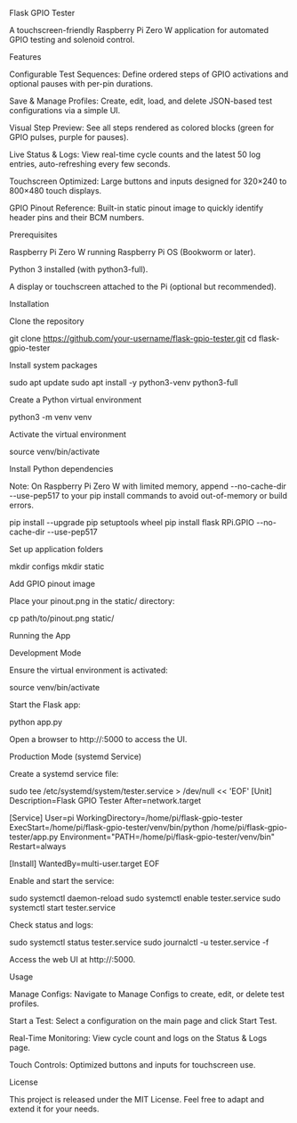 Flask GPIO Tester

A touchscreen-friendly Raspberry Pi Zero W application for automated GPIO testing and solenoid control.

Features

Configurable Test Sequences: Define ordered steps of GPIO activations and optional pauses with per-pin durations.

Save & Manage Profiles: Create, edit, load, and delete JSON-based test configurations via a simple UI.

Visual Step Preview: See all steps rendered as colored blocks (green for GPIO pulses, purple for pauses).

Live Status & Logs: View real-time cycle counts and the latest 50 log entries, auto-refreshing every few seconds.

Touchscreen Optimized: Large buttons and inputs designed for 320×240 to 800×480 touch displays.

GPIO Pinout Reference: Built-in static pinout image to quickly identify header pins and their BCM numbers.

Prerequisites

Raspberry Pi Zero W running Raspberry Pi OS (Bookworm or later).

Python 3 installed (with python3-full).

A display or touchscreen attached to the Pi (optional but recommended).

Installation

Clone the repository

git clone https://github.com/your-username/flask-gpio-tester.git
cd flask-gpio-tester

Install system packages

sudo apt update
sudo apt install -y python3-venv python3-full

Create a Python virtual environment

python3 -m venv venv

Activate the virtual environment

source venv/bin/activate

Install Python dependencies

Note: On Raspberry Pi Zero W with limited memory, append --no-cache-dir --use-pep517 to your pip install commands to avoid out-of-memory or build errors.

pip install --upgrade pip setuptools wheel
pip install flask RPi.GPIO --no-cache-dir --use-pep517

Set up application folders

mkdir configs
mkdir static

Add GPIO pinout image

Place your pinout.png in the static/ directory:

cp path/to/pinout.png static/

Running the App

Development Mode

Ensure the virtual environment is activated:

source venv/bin/activate

Start the Flask app:

python app.py

Open a browser to http://<pi-ip>:5000 to access the UI.

Production Mode (systemd Service)

Create a systemd service file:

sudo tee /etc/systemd/system/tester.service > /dev/null << 'EOF'
[Unit]
Description=Flask GPIO Tester
After=network.target

[Service]
User=pi
WorkingDirectory=/home/pi/flask-gpio-tester
ExecStart=/home/pi/flask-gpio-tester/venv/bin/python /home/pi/flask-gpio-tester/app.py
Environment="PATH=/home/pi/flask-gpio-tester/venv/bin"
Restart=always

[Install]
WantedBy=multi-user.target
EOF

Enable and start the service:

sudo systemctl daemon-reload
sudo systemctl enable tester.service
sudo systemctl start tester.service

Check status and logs:

sudo systemctl status tester.service
sudo journalctl -u tester.service -f

Access the web UI at http://<pi-ip>:5000.

Usage

Manage Configs: Navigate to Manage Configs to create, edit, or delete test profiles.

Start a Test: Select a configuration on the main page and click Start Test.

Real-Time Monitoring: View cycle count and logs on the Status & Logs page.

Touch Controls: Optimized buttons and inputs for touchscreen use.

License

This project is released under the MIT License. Feel free to adapt and extend it for your needs.

